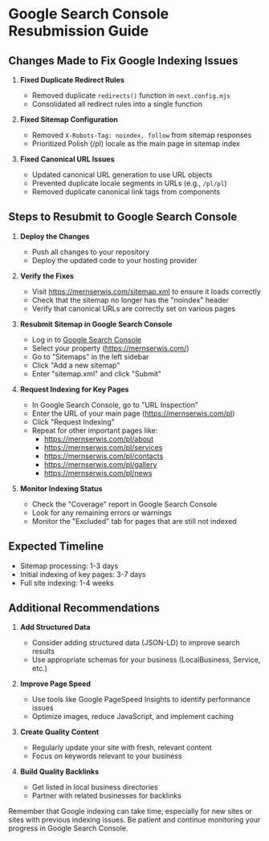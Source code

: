 # Google Search Console Resubmission Guide

## Changes Made to Fix Google Indexing Issues

1. **Fixed Duplicate Redirect Rules**
   - Removed duplicate `redirects()` function in `next.config.mjs`
   - Consolidated all redirect rules into a single function

2. **Fixed Sitemap Configuration**
   - Removed `X-Robots-Tag: noindex, follow` from sitemap responses
   - Prioritized Polish (/pl) locale as the main page in sitemap index

3. **Fixed Canonical URL Issues**
   - Updated canonical URL generation to use URL objects
   - Prevented duplicate locale segments in URLs (e.g., `/pl/pl`)
   - Removed duplicate canonical link tags from components

## Steps to Resubmit to Google Search Console

1. **Deploy the Changes**
   - Push all changes to your repository
   - Deploy the updated code to your hosting provider

2. **Verify the Fixes**
   - Visit https://mernserwis.com/sitemap.xml to ensure it loads correctly
   - Check that the sitemap no longer has the "noindex" header
   - Verify that canonical URLs are correctly set on various pages

3. **Resubmit Sitemap in Google Search Console**
   - Log in to [Google Search Console](https://search.google.com/search-console)
   - Select your property (https://mernserwis.com/)
   - Go to "Sitemaps" in the left sidebar
   - Click "Add a new sitemap"
   - Enter "sitemap.xml" and click "Submit"

4. **Request Indexing for Key Pages**
   - In Google Search Console, go to "URL Inspection"
   - Enter the URL of your main page (https://mernserwis.com/pl)
   - Click "Request Indexing"
   - Repeat for other important pages like:
     - https://mernserwis.com/pl/about
     - https://mernserwis.com/pl/services
     - https://mernserwis.com/pl/contacts
     - https://mernserwis.com/pl/gallery
     - https://mernserwis.com/pl/news

5. **Monitor Indexing Status**
   - Check the "Coverage" report in Google Search Console
   - Look for any remaining errors or warnings
   - Monitor the "Excluded" tab for pages that are still not indexed

## Expected Timeline

- Sitemap processing: 1-3 days
- Initial indexing of key pages: 3-7 days
- Full site indexing: 1-4 weeks

## Additional Recommendations

1. **Add Structured Data**
   - Consider adding structured data (JSON-LD) to improve search results
   - Use appropriate schemas for your business (LocalBusiness, Service, etc.)

2. **Improve Page Speed**
   - Use tools like Google PageSpeed Insights to identify performance issues
   - Optimize images, reduce JavaScript, and implement caching

3. **Create Quality Content**
   - Regularly update your site with fresh, relevant content
   - Focus on keywords relevant to your business

4. **Build Quality Backlinks**
   - Get listed in local business directories
   - Partner with related businesses for backlinks

Remember that Google indexing can take time, especially for new sites or sites with previous indexing issues. Be patient and continue monitoring your progress in Google Search Console.
